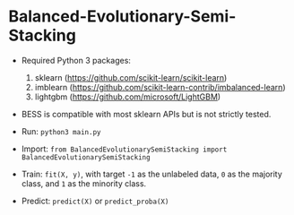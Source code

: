 # Balanced-Evolutionary-Semi-Stacking

* Required Python 3 packages: 
    1. sklearn (https://github.com/scikit-learn/scikit-learn)
    2. imblearn (https://github.com/scikit-learn-contrib/imbalanced-learn)
    3. lightgbm (https://github.com/microsoft/LightGBM)

* BESS is compatible with most sklearn APIs but is not strictly tested.

* Run: `python3 main.py`

* Import: `from BalancedEvolutionarySemiStacking import BalancedEvolutionarySemiStacking`

* Train: `fit(X, y)`, with target `-1` as the unlabeled data, `0` as the majority class, and `1` as the minority class.

* Predict: `predict(X)` or `predict_proba(X)`
